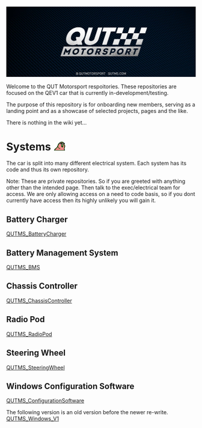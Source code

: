 ![QUTMS_Banner](src/qutmsBanner.jpg)

Welcome to the QUT Motorsport respoitories. These repositories are focused on the QEV1 car that is currently in-development/testing.

The purpose of this repository is for onboarding new members, serving as a landing point and as a showcase of selected projects, pages and the like.

There is nothing in the wiki yet...

# Systems ![Party_Parrot](src/party_parrot.gif)

The car is split into many different electrical system. Each system has its code and thus its own repository.

Note: These are private repositories. So if you are greeted with anything other than the intended page. Then talk to the exec/electrical team for access. We are only allowing access on a need to code basis, so if you dont currently have access then its highly unlikely you will gain it.

## Battery Charger
[QUTMS_BatteryCharger](https://github.com/Technosasquach/QUTMS_BatteryCharger "QUTMS_BatteryCharger")

## Battery Management System
[QUTMS_BMS](https://github.com/Technosasquach/QUTMS_BMS "QUTMS_BMS")

## Chassis Controller
[QUTMS_ChassisController](https://github.com/Technosasquach/QUTMS_ChassisController "QUTMS_ChassisController")

## Radio Pod
[QUTMS_RadioPod](https://github.com/Technosasquach/QUTMS_RadioPod "QUTMS_RadioPod")

## Steering Wheel
[QUTMS_SteeringWheel](https://github.com/Technosasquach/QUTMS_SteeringWheel "QUTMS_SteeringWheel")

## Windows Configuration Software
[QUTMS_ConfigurationSoftware](https://github.com/Technosasquach/QUTMS_ConfigurationSoftware "QUTMS_ConfigurationSoftware")

The following version is an old version before the newer re-write.
[QUTMS_Windows_V1](https://github.com/Technosasquach/QUTMS_Windows "QUTMS_Windows")